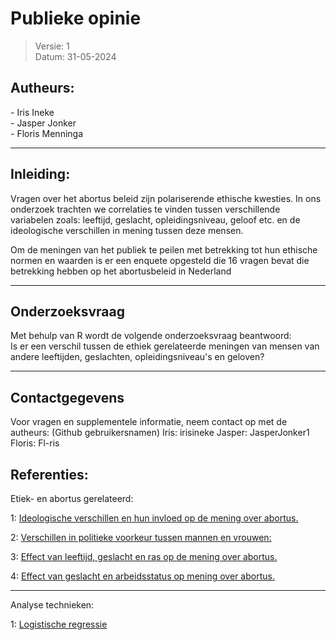 # Publieke opinie #
>Versie: 1 <br>
> Datum: 31-05-2024



## **Autheurs:** ##
<p>
- Iris Ineke <br>
- Jasper Jonker <br>
- Floris Menninga <br>
</p>
<hr>

## **Inleiding:** ##
Vragen over het abortus beleid zijn polariserende ethische kwesties. In ons onderzoek trachten we correlaties te vinden tussen verschillende variabelen zoals: leeftijd, geslacht, opleidingsniveau, geloof etc. en de ideologische verschillen in mening tussen deze mensen.

Om de meningen van het publiek te peilen met betrekking tot hun ethische normen en waarden is er een enquete opgesteld die 16 vragen bevat die betrekking hebben op het abortusbeleid in Nederland
<hr>

## **Onderzoeksvraag** ##
Met behulp van R wordt de volgende onderzoeksvraag beantwoord: <br />
Is er een verschil tussen de ethiek gerelateerde meningen van mensen van andere leeftijden, geslachten, opleidingsniveau's en geloven?
<hr>

## **Contactgegevens** ##
Voor vragen en supplementele informatie, neem contact op met 
de autheurs: (Github gebruikersnamen)
Iris: irisineke
Jasper: JasperJonker1
Floris: Fl-ris


## **Referenties:** ##
Etiek- en abortus gerelateerd:

1: <a href="https://doi.org/10.1111/pops.12803">
Ideologische verschillen en hun invloed op de mening over abortus. </a>

2:
<a href link="https://doi.org/10.1093/sp/jxs005"> Verschillen in politieke voorkeur tussen mannen en vrouwen: </a>

3: <a href="https://www.emerald.com/insight/content/doi/10.1108/01443339810788533/full/html">
Effect van leeftijd, geslacht en ras op de mening over abortus. </a>

4: <a href="https://link.springer.com/article/10.1023/a:1021427014047">
Effect van geslacht en arbeidsstatus op mening over abortus. </a>
<hr>
Analyse technieken:

1: <a href="https://stats.oarc.ucla.edu/r/dae/logit-regression/">
Logistische regressie </a>